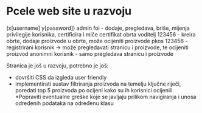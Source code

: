 # Pcele web site u razvoju
(x[username] y[password])
admin foi - dodaje, pregledava, briše, mijenja privilegije korisnika, certificira i miče certifikat obrta
voditelj 123456 - kreira obrte, dodaje proizvode u obrte, može ocijeniti proizvode
pkos 123456 - registrirani korisnik -> može pregledavati stranicu i proizvode, te ocijeniti proizvod
anonimni korisnik - samo pregledava stranicu i proizvode

Stranica je još u razvoju, potrebno je još:
* dovršiti CSS da izgleda user friendly
* implementirati sustav filtriranja proizvoda na temelju ključne riječi, poredati top 5 proizvoda po ocijeni kako su ih korisnici ocijenili
*Popraviti eventualne greške koje se javljaju prilikom navigiranja i unosa određenih podataka na određenu klasu
